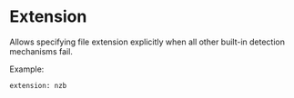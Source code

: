 # Extension

Allows specifying file extension explicitly when all other built-in detection mechanisms fail.

Example:


    extension: nzb

